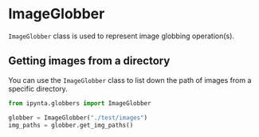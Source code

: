 # ImageGlobber

`ImageGlobber` class is used to represent image globbing operation(s).

## Getting images from a directory

You can use the `ImageGlobber` class to list down the path of images from a specific directory.

```py
from ipynta.globbers import ImageGlobber

globber = ImageGlobber("./test/images")
img_paths = globber.get_img_paths()
```
